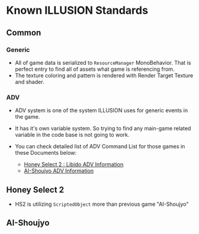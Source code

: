 # Known ILLUSION Standards

## Common

### Generic

-   All of game data is serialized to `ResourceManager` MonoBehavior.
    That is perfect entry to find all of assets what game is referencing from.
-   The texture coloring and pattern is rendered with Render Target Texture and shader.

### ADV

-   ADV system is one of the system ILLUSION uses for generic events in the game.
-   It has it's own variable system. So trying to find any main-game related variable in the code base is not going to work.
-   You can check detailed list of ADV Command List for those games in these Documents below:

    -   [Honey Select 2 : Libido ADV Information](technical/adv-hs2.md)
    -   [AI-Shoujyo ADV Information](technical/adv-ai.md)

## Honey Select 2

-   HS2 is utilizing `ScriptedObject` more than previous game "AI-Shoujyo"

## AI-Shoujyo
